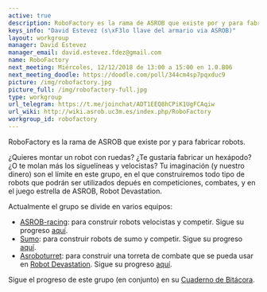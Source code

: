 ```yaml
---
active: true
description: RoboFactory es la rama de ASROB que existe por y para fabricar robots.
keys_info: "David Estevez (s\xF3lo llave del armario via ASROB)"
layout: workgroup
manager: David Estevez
manager_email: david.estevez.fdez@gmail.com
name: RoboFactory
next_meeting: Miércoles, 12/12/2018 de 13:00 a 15:00 en 1.0.B06
next_meeting_doodle: https://doodle.com/poll/344cm4sp7pqxduc9
picture: /img/robofactory.jpg
picture_full: /img/robofactory-full.jpg
type: workgroup
url_telegram: https://t.me/joinchat/ADT1EEQ8hCPiK1UgFCAqiw
url_wiki: http://wiki.asrob.uc3m.es/index.php/RoboFactory
workgroup_id: robofactory
---
```


RoboFactory es la rama de ASROB que existe por y para fabricar robots.

¿Quieres montar un robot con ruedas? ¿Te gustaría fabricar un hexápodo? ¿O te molan más los siguelíneas y velocistas? Tu imaginación (y nuestro dinero) son el límite en este grupo, en el que construiremos todo tipo de robots que podrán ser utilizados depués en competiciones, combates, y en el juego estrella de ASROB, Robot Devastation.

Actualmente el grupo se divide en varios equipos:

* [ASROB-racing](https://github.com/asrob-uc3m/ASROB-racing): para construir robots velocistas y competir. Sigue su progreso [aquí]().
* [Sumo](): para construir robots de sumo y competir. Sigue su progreso [aquí]().
* [Asroboturret](https://github.com/asrob-uc3m/asroboturret): para construir una torreta de combate que se pueda usar en [Robot Devastation](). Sigue su progreso [aquí]().

Sigue el progreso de este grupo (en conjunto) en su [Cuaderno de Bitácora](http://wiki.asrob.uc3m.es/index.php/RoboFactory:_Cuaderno_de_Bit%C3%A1cora).
